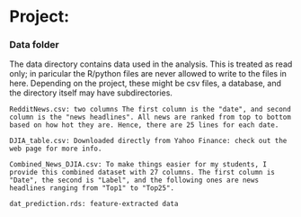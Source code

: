 # Project: 
### Data folder

The data directory contains data used in the analysis. This is treated as read only; in paricular the R/python files are never allowed to write to the files in here. Depending on the project, these might be csv files, a database, and the directory itself may have subdirectories.

    RedditNews.csv: two columns The first column is the "date", and second column is the "news headlines". All news are ranked from top to bottom based on how hot they are. Hence, there are 25 lines for each date.

    DJIA_table.csv: Downloaded directly from Yahoo Finance: check out the web page for more info.

    Combined_News_DJIA.csv: To make things easier for my students, I provide this combined dataset with 27 columns. The first column is "Date", the second is "Label", and the following ones are news headlines ranging from "Top1" to "Top25".
    
    dat_prediction.rds: feature-extracted data
    
    
    


